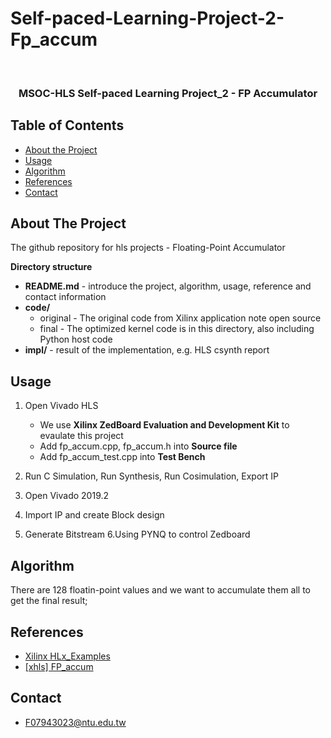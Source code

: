 # Self-paced-Learning-Project-2-Fp_accum


<br />
<p align="center">

  <h3 align="center">MSOC-HLS Self-paced Learning Project_2 - FP Accumulator</h3>
  
</p>


<!-- TABLE OF CONTENTS -->
## Table of Contents

* [About the Project](#about-the-project)
* [Usage](#usage)
* [Algorithm](#Algorithm)
* [References](#References)
* [Contact](#contact)


<!-- ABOUT THE PROJECT -->
## About The Project
The github repository for hls projects - Floating-Point Accumulator

**Directory structure**
* **README.md** - introduce the project, algorithm, usage, reference and contact information
* **code/**
  * original - The original code from Xilinx application note open source 
  * final - The optimized kernel code is in this directory, also including Python host code 
* **impl/** - result of the implementation, e.g. HLS csynth report
     
<!-- USAGE EXAMPLES -->
## Usage
1. Open Vivado HLS
    * We use **Xilinx ZedBoard Evaluation and Development Kit** to evaulate this project 
    * Add fp_accum.cpp, fp_accum.h into **Source file**
    * Add fp_accum_test.cpp into **Test Bench**

2. Run C Simulation, Run Synthesis, Run Cosimulation, Export IP
3. Open Vivado 2019.2
4. Import IP and create Block design
5. Generate Bitstream
6.Using PYNQ to control Zedboard


## Algorithm
There are 128 floatin-point values and we want to accumulate them all to get the final result;  

## References
* [Xilinx HLx_Examples](https://github.com/Xilinx/HLx_Examples)
* [[xhls] FP_accum](https://github.com/Xilinx/HLx_Examples/tree/master/Math/fp_accum)

<!-- CONTACT -->
## Contact
* F07943023@ntu.edu.tw
